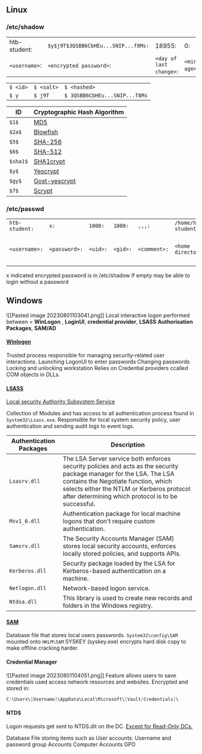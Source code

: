## Linux 
### /etc/shadow
|   |   |   |   |   |   |   |   |   |
|---|---|---|---|---|---|---|---|---|
|htb-student:|`$y$j9T$3QSBB6CbHEu...SNIP...f8Ms:`|18955:|0:|99999:|7:|:|:|:|
|`<username>`:|`<encrypted password>`:|`<day of last change>`:|`<min age>`:|`<max age>`:|`<warning period>`:|`<inactivity period>`:|`<expiration date>`:|`<reserved field>`|

|   |   |   |
|---|---|---|
|`$ <id>`|`$ <salt>`|`$ <hashed>`|
|`$ y`|`$ j9T`|`$ 3QSBB6CbHEu...SNIP...f8Ms`|

|**ID**|**Cryptographic Hash Algorithm**|
|---|---|
|`$1$`|[MD5](https://en.wikipedia.org/wiki/MD5)|
|`$2a$`|[Blowfish](https://en.wikipedia.org/wiki/Blowfish_(cipher))|
|`$5$`|[SHA-256](https://en.wikipedia.org/wiki/SHA-2)|
|`$6$`|[SHA-512](https://en.wikipedia.org/wiki/SHA-2)|
|`$sha1$`|[SHA1crypt](https://en.wikipedia.org/wiki/SHA-1)|
|`$y$`|[Yescrypt](https://github.com/openwall/yescrypt)|
|`$gy$`|[Gost-yescrypt](https://www.openwall.com/lists/yescrypt/2019/06/30/1)|
|`$7$`|[Scrypt](https://en.wikipedia.org/wiki/Scrypt)|

### /etc/passwd

|   |   |   |   |   |   |   |
|---|---|---|---|---|---|---|
|`htb-student:`|`x:`|`1000:`|`1000:`|`,,,:`|`/home/htb-student:`|`/bin/bash`|
|`<username>:`|`<password>:`|`<uid>:`|`<gid>:`|`<comment>:`|`<home directory>:`|`<cmd executed after logging in>`|

x indicated encrypted password is in /etc/shadow
If empty may be able to login without a password
## Windows 
![[Pasted image 20230801103041.png]]
Local interactive logon performed between = **WinLogon** , **LoginUI**, **credential provider**, **LSASS**
**Authorisation Packages**, **SAM/AD** 

#### [Winlogon](https://www.microsoftpressstore.com/articles/article.aspx?p=2228450&seqNum=8)
Trusted process responsible for managing security-related user interactions.
	Launching LogonUI to enter passwords
	Changing passwords 
	Locking and unlocking workstation
Relies on Credential providers ccalled COM objects in DLLs.

#### [LSASS](https://en.wikipedia.org/wiki/Local_Security_Authority_Subsystem_Service)

[Local security Authority Subsystem Service](<https://learn.microsoft.com/en-us/previous-versions/windows/it-pro/windows-2000-server/cc961760(v=technet.10)?redirectedfrom=MSDN>)

Collection of Modules and has access to all authentication process found in `System32\Lsass.exe`.
Responsible for local system security policy, user authentication and sending audit logs to event logs. 

|**Authentication Packages**|**Description**|
|---|---|
|`Lsasrv.dll`|The LSA Server service both enforces security policies and acts as the security package manager for the LSA. The LSA contains the Negotiate function, which selects either the NTLM or Kerberos protocol after determining which protocol is to be successful.|
|`Msv1_0.dll`|Authentication package for local machine logons that don't require custom authentication.|
|`Samsrv.dll`|The Security Accounts Manager (SAM) stores local security accounts, enforces locally stored policies, and supports APIs.|
|`Kerberos.dll`|Security package loaded by the LSA for Kerberos-based authentication on a machine.|
|`Netlogon.dll`|Network-based logon service.|
|`Ntdsa.dll`|This library is used to create new records and folders in the Windows registry.|



#### [SAM](<https://learn.microsoft.com/en-us/previous-versions/windows/it-pro/windows-server-2003/cc756748(v=ws.10)?redirectedfrom=MSDN>)
Database file that stores local users passwords. 
`System32\config\SAM` mounted onto `HKLM\SAM`
SYSKEY (syskey.exe) encrypts hard disk copy to make offline cracking harder.

#### Credential Manager
![[Pasted image 20230801104051.png]]
Feature allows users to save credentials used access network resources and websites. 
Encrypted and stored in:
```powershell
C:\Users\[Username]\AppData\Local\Microsoft\[Vault/Credentials]\
```

#### NTDS
Logon requests get sent to NTDS.dit on the DC. [Except for Read-Only DCs.](https://learn.microsoft.com/en-us/windows/win32/ad/rodc-and-active-directory-schema)

Database File storing items such as
User accounts: Username and password 
group Accounts 
Computer Accounts 
GPO 
